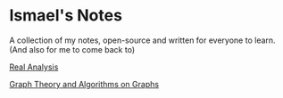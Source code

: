 # Ismael\'s Notes

A collection of my notes, open-source and written for everyone to learn. (And
also for me to come back to)

[Real Analysis](../notes/math2401) 

[Graph Theory and Algorithms on Graphs](../notes/math2302)
